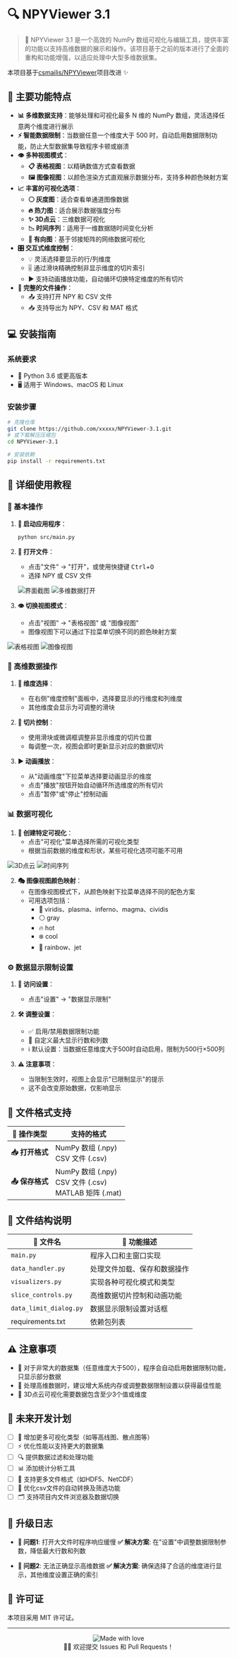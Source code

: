 # 🔍 NPYViewer 3.1

> 💫 NPYViewer 3.1 是一个高效的 NumPy 数组可视化与编辑工具，提供丰富的功能以支持高维数据的展示和操作。该项目基于之前的版本进行了全面的重构和功能增强，以适应处理中大型多维数据集。

本项目基于[csmailis/NPYViewer](https://github.com/csmailis/NPYViewer)项目改进 ✨

## 🚀 主要功能特点

- **📊 多维数据支持**：能够处理和可视化最多 N 维的 NumPy 数组，灵活选择任意两个维度进行展示
- **⚡ 智能数据限制**：当数据任意一个维度大于 500 时，自动启用数据限制功能，防止大型数据集导致程序卡顿或崩溃
- **👁️ 多种视图模式**：
  - **📋 表格视图**：以精确数值方式查看数据
  - **🖼️ 图像视图**：以颜色渲染方式直观展示数据分布，支持多种颜色映射方案
- **📈 丰富的可视化选项**：
  - **⚪ 灰度图**：适合查看单通道图像数据
  - **🔥 热力图**：适合展示数据强度分布
  - **✨ 3D点云**：三维数据可视化
  - **📉 时间序列**：适用于一维数据随时间变化分析
  - **🔄 有向图**：基于邻接矩阵的网络数据可视化
- **🎛️ 交互式维度控制**：
  - 💡 灵活选择要显示的行/列维度
  - 🎚️ 通过滑块精确控制非显示维度的切片索引
  - ▶️ 支持动画播放功能，自动循环切换特定维度的所有切片
- **📂 完整的文件操作**：
  - 📤 支持打开 NPY 和 CSV 文件
  - 📥 支持导出为 NPY、CSV 和 MAT 格式

## 💻 安装指南

### 系统要求
- 🐍 Python 3.6 或更高版本
- 🖥️ 适用于 Windows、macOS 和 Linux

### 安装步骤

```bash
# 克隆仓库
git clone https://github.com/xxxxx/NPYViewer-3.1.git
# 或下载解压压缩包
cd NPYViewer-3.1

# 安装依赖
pip install -r requirements.txt
```

## 📖 详细使用教程

### 🔰 基本操作

1. **🚀 启动应用程序**：
   ```bash
   python src/main.py
   ```

2. **📂 打开文件**：
   - 点击"文件" → "打开"，或使用快捷键 <kbd>Ctrl</kbd>+<kbd>O</kbd>
   - 选择 NPY 或 CSV 文件
    
   ![界面截图](image.png)
   ![多维数据打开](image-1.png)

3. **👁️ 切换视图模式**：
   - 点击"视图" → "表格视图" 或 "图像视图"
   - 图像视图下可以通过下拉菜单切换不同的颜色映射方案
  
  ![表格视图](image-2.png)
  ![图像视图](image-3.png)

### 🧩 高维数据操作

1. **🔀 维度选择**：
   - 在右侧"维度控制"面板中，选择要显示的行维度和列维度
   - 其他维度会显示为可调整的滑块

2. **🔎 切片控制**：
   - 使用滑块或微调框调整非显示维度的切片位置
   - 每调整一次，视图会即时更新显示对应的数据切片

3. **▶️ 动画播放**：
   - 从"动画维度"下拉菜单选择要动画显示的维度
   - 点击"播放"按钮开始自动循环所选维度的所有切片
   - 点击"暂停"或"停止"控制动画

### 📊 数据可视化

1. **🎨 创建特定可视化**：
   - 点击"可视化"菜单选择所需的可视化类型
   - 根据当前数据的维度和形状，某些可视化选项可能不可用
  
  ![3D点云](image-4.png)
  ![时间序列](image-5.png)

2. **🎭 图像视图颜色映射**：
   - 在图像视图模式下，从颜色映射下拉菜单选择不同的配色方案
   - 可用选项包括：
     - 🌈 viridis、plasma、inferno、magma、cividis
     - ⚪ gray
     - 🔥 hot
     - ❄️ cool
     - 🌈 rainbow、jet

### ⚙️ 数据显示限制设置

1. **🔧 访问设置**：
   - 点击"设置" → "数据显示限制"

2. **🛠️ 调整设置**：
   - ✅ 启用/禁用数据限制功能
   - 📏 自定义最大显示行数和列数
   - ℹ️ 默认设置：当数据任意维度大于500时自动启用，限制为500行×500列

3. **⚠️ 注意事项**：
   - 当限制生效时，视图上会显示"已限制显示"的提示
   - 这不会改变原始数据，仅影响显示

## 📄 文件格式支持

| 🔣 操作类型 | 支持的格式 |
|---------|---------|
| **📥 打开格式** | NumPy 数组 (.npy)<br>CSV 文件 (.csv) |
| **📤 保存格式** | NumPy 数组 (.npy)<br>CSV 文件 (.csv)<br>MATLAB 矩阵 (.mat) |

## 📁 文件结构说明

| 📄 文件名 | 📝 功能描述 |
|---------|---------|
| `main.py` | 程序入口和主窗口实现 |
| `data_handler.py` | 处理文件加载、保存和数据操作 |
| `visualizers.py` | 实现各种可视化模式和类型 |
| `slice_controls.py` | 高维数据切片控制和动画功能 |
| `data_limit_dialog.py` | 数据显示限制设置对话框 |
| requirements.txt | 依赖包列表 |

## ⚠️ 注意事项

- 🚫 对于非常大的数据集（任意维度大于500），程序会自动启用数据限制功能，只显示部分数据
- 💾 处理高维数据时，建议增大系统内存或调整数据限制设置以获得最佳性能
- 📌 3D点云可视化需要数据包含至少3个值或维度

## 🔮 未来开发计划

- [ ] 🌟 增加更多可视化类型（如等高线图、散点图等）
- [ ] ⚡ 优化性能以支持更大的数据集
- [ ] 🔍 提供数据过滤和处理功能
- [ ] 📊 添加统计分析工具
- [ ] 📁 支持更多文件格式（如HDF5、NetCDF）
- [ ] 🔄 优化csv文件的自动转换及筛选功能
- [ ] 🗂️ 支持项目内文件浏览器及数据切换

## 🔧 升级日志

- **🐞 问题1**: 打开大文件时程序响应缓慢
  **✅ 解决方案**: 在"设置"中调整数据限制参数，降低最大行数和列数

- **🐞 问题2**: 无法正确显示高维数据
  **✅ 解决方案**: 确保选择了合适的维度进行显示，其他维度设置正确的索引

## 📜 许可证

本项目采用 MIT 许可证。

---

<p align="center">
  <img src="https://img.shields.io/badge/Made%20with-❤️-red.svg" alt="Made with love">
  <br>
  👨‍💻 欢迎提交 Issues 和 Pull Requests！
</p>
